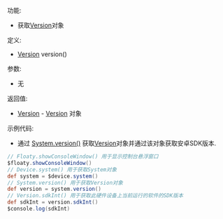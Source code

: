 功能:

+ 获取[Version](/API/Device/System/Version/README.md)对象

定义:

+ [Version](/API/Device/System/Version/README.md) version()

参数:

+ 无

返回值:

+ [Version](/API/Device/System/Version/README.md) - [Version](/API/Device/System/Version/README.md)
  对象

示例代码:

+ 通过 [System.version()](/API/Device/System/README.md?id=version)
  获取[Version](/API/Device/System/Version/README.md)对象并通过该对象获取安卓SDK版本.

```groovy
// Floaty.showConsoleWindow() 用于显示控制台悬浮窗口
$floaty.showConsoleWindow()
// Device.system() 用于获取System对象
def system = $device.system()
// System.version() 用于获取Version对象
def version = system.version()
// Version.sdkInt() 用于获取此硬件设备上当前运行的软件的SDK版本
def sdkInt = version.sdkInt()
$console.log(sdkInt)
```